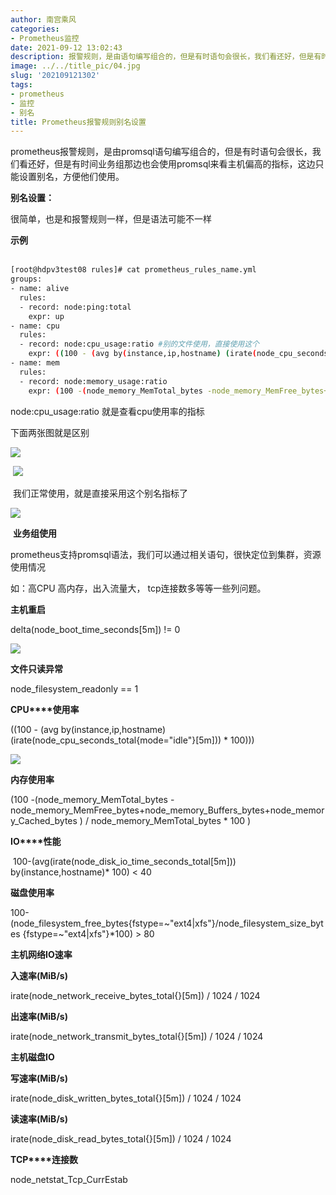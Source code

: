 ```yaml
---
author: 南宫乘风
categories:
- Prometheus监控
date: 2021-09-12 13:02:43
description: 报警规则，是由语句编写组合的，但是有时语句会很长，我们看还好，但是有时间业务组那边也会使用来看主机偏高的指标，这边只能设置别名，方便他们使用。别名设置：很简单，也是和报警规则一样，但是语法可能不一样示。。。。。。。
image: ../../title_pic/04.jpg
slug: '202109121302'
tags:
- prometheus
- 监控
- 别名
title: Prometheus报警规则别名设置
---
```


<!--more-->

prometheus报警规则，是由promsql语句编写组合的，但是有时语句会很长，我们看还好，但是有时间业务组那边也会使用promsql来看主机偏高的指标，这边只能设置别名，方便他们使用。

**别名设置：**

很简单，也是和报警规则一样，但是语法可能不一样

**示例**  
 

```bash
[root@hdpv3test08 rules]# cat prometheus_rules_name.yml 
groups:
- name: alive
  rules:
  - record: node:ping:total 
    expr: up 
- name: cpu
  rules:
  - record: node:cpu_usage:ratio #别的文件使用，直接使用这个
    expr: ((100 - (avg by(instance,ip,hostname) (irate(node_cpu_seconds_total{mode="idle"}[5m])) * 100))) 
- name: mem
  rules:
  - record: node:memory_usage:ratio
    expr: (100 -(node_memory_MemTotal_bytes -node_memory_MemFree_bytes+node_memory_Buffers_bytes+node_memory_Cached_bytes ) / node_memory_MemTotal_bytes * 100 )
```

node:cpu\_usage:ratio 就是查看cpu使用率的指标

下面两张图就是区别

![](../../image/20210912125819832.png)

 ![](../../image/20210912125903402.png)

 我们正常使用，就是直接采用这个别名指标了

![](../../image/20210912130017467.png)

 **业务组使用**

prometheus支持promsql语法，我们可以通过相关语句，很快定位到集群，资源使用情况

如：高CPU 高内存，出入流量大， tcp连接数多等等一些列问题。

**主机重启**

delta\(node\_boot\_time\_seconds\[5m\]\) \!= 0

![](../../image/20210912130137384.png)

**文件只读异常**

node\_filesystem\_readonly == 1

**CPU****使用率**

\(\(100 \- \(avg by\(instance,ip,hostname\) \(irate\(node\_cpu\_seconds\_total\{mode="idle"\}\[5m\]\)\) \* 100\)\)\)

![](../../image/20210912130137433.png)

**内存使用率**

\(100 \-\(node\_memory\_MemTotal\_bytes \-node\_memory\_MemFree\_bytes+node\_memory\_Buffers\_bytes+node\_memory\_Cached\_bytes \) / node\_memory\_MemTotal\_bytes \* 100 \)

**IO****性能**

 100-\(avg\(irate\(node\_disk\_io\_time\_seconds\_total\[5m\]\)\) by\(instance,hostname\)\* 100\) \< 40

**磁盘使用率**

100-\(node\_filesystem\_free\_bytes\{fstype=\~"ext4|xfs"\}/node\_filesystem\_size\_bytes \{fstype=\~"ext4|xfs"\}\*100\) > 80

**主机网络IO速率**

**入速率\(MiB/s\)**

irate\(node\_network\_receive\_bytes\_total\{\}\[5m\]\) / 1024 / 1024

**出速率\(MiB/s\)**

irate\(node\_network\_transmit\_bytes\_total\{\}\[5m\]\) / 1024 / 1024

**主机磁盘IO**

**写速率\(MiB/s\)**

irate\(node\_disk\_written\_bytes\_total\{\}\[5m\]\) / 1024 / 1024

**读速率\(MiB/s\)**

irate\(node\_disk\_read\_bytes\_total\{\}\[5m\]\) / 1024 / 1024

**TCP****连接数**

node\_netstat\_Tcp\_CurrEstab